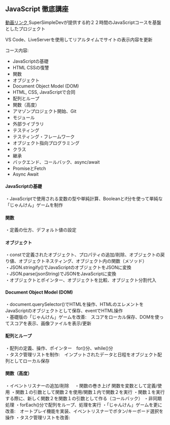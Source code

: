 <h2>JavaScript 徹底講座</h2>

<a href src="https://www.youtube.com/watch?v=EerdGm-ehJQ">
動画リンク
</a>
SuperSimpleDevが提供する約２２時間のJavaScriptコースを基盤としたプロジェクト </br>

VS Code、LiveServerを使用してリアルタイムでサイトの表示内容を更新

コース内容:
- JavaScriptの基礎
- HTML CSSの復讐
- 関数
- オブジェクト
- Document Object Model (DOM)
- HTML, CSS, JavaScriptで合同
- 配列とループ
- 関数（高度）
- アマゾンプロジェクト開始、Git
- モジュール
- 外部ライブラリ
- テスティング
- テスティング・フレームワーク
- オブジェクト指向プログラミング
- クラス
- 継承
- バックエンド、コールバック、async/await
- PromiseとFetch
- Async Await


<h4>JavaScriptの基礎</h4>
・JavaScriptで使用される変数の型や単純計算、Booleanとif分を使って単純な「じゃんけん」ゲームを制作
<h4>関数</h4>
・定義の仕方、デフォルト値の設定
<h4>オブジェクト</h4>
・constで定義されたオブジェクト、プロパティの追加/削除、オブジェクトの戻り値、オブジェクトネスティング、オブジェクト内の関数（メソッド）</br>
・JSON.stringify()でJavaScriptのオブジェクトをJSONに変換</br>
・JSON.parse(jsonString)でJSONをJavaScriptに変換</br>
・オブジェクトとポインター、オブジェクトを比較、オブジェクト分割代入</br>
<h4>Document Object Model (DOM)</h4>
・document.querySelector()でHTMLを操作、HTMLのエレメントをJavaScriptのオブジェクトとして保存、eventでHTML操作</br>
・基礎版の「じゃんけん」ゲームを改善:　スコアをローカル保存、DOMを使ってスコアを表示、画像ファイルを表示/更新
<h4>配列とループ</h4>
・配列の定義、操作、ポインター　for()分、while()分</br>
・タスク管理リストを制作:　インプットされたデータと日程をオブジェクト配列としてローカル保存
<h4>関数（高度）</h4>
・イベントリスナーの追加/削除　
・関数の巻き上げ 関数を変数として定義/使用 
・関数１の引数として関数２を使用/関数１内で関数２を実行
・関数１を実行する際に、新しく関数２を関数１の引数として作る（コールバック）
・非同期処理
・forEach()分で配列をループ、処理を実行
・「じゃんけん」ゲームを更に改善:　オートプレイ機能を実装、イベントリスナーでボタン/キーボード選択を操作
・タスク管理リストを改善:　













